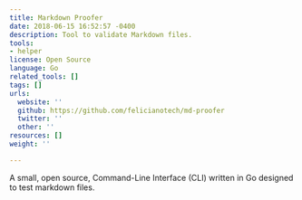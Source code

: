 ```yaml
---
title: Markdown Proofer
date: 2018-06-15 16:52:57 -0400
description: Tool to validate Markdown files.
tools:
- helper
license: Open Source
language: Go
related_tools: []
tags: []
urls:
  website: ''
  github: https://github.com/felicianotech/md-proofer
  twitter: ''
  other: ''
resources: []
weight: ''

---
```

A small, open source, Command-Line Interface (CLI) written in Go designed to test markdown files. 